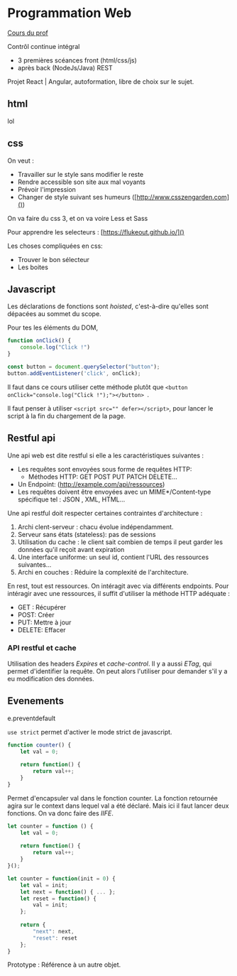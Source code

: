 # Programmation Web

[Cours du prof](http://www.reveillere.fr/M2WEB)

Contrôl continue intégral



* 3 premières scéances front (html/css/js) 
* après back (NodeJs/Java) REST

Projet React | Angular, autoformation, libre de choix sur le sujet.



## html

lol



## css

On veut : 

* Travailler sur le style sans modifier le reste
* Rendre accessible son site aux mal voyants
* Prévoir l'impression
* Changer de style suivant ses humeurs ([http://www.csszengarden.com]())

On va faire du css 3, et on va voire Less et Sass

Pour apprendre les selecteurs : [https://flukeout.github.io/]()

Les choses compliquées en css:

* Trouver le bon sélecteur
* Les boites



## Javascript



Les déclarations de fonctions sont *hoisted*, c'est-à-dire qu'elles sont dépacées au sommet du scope.

Pour tes les éléments du DOM, 

```javascript
function onClick() {
    console.log("Click !")
}

const button = document.querySelector("button");
button.addEventListener('click', onClick);
```

Il faut dans ce cours utiliser cette méthode plutôt que `<button onClick="console.log("Click !");"></button> `.

Il faut penser à utiliser `<script src="" defer></script>`, pour lancer le script à la fin du chargement de la page.



## Restful api

Une api web est dite restful si elle a les caractéristiques suivantes :

* Les requêtes sont envoyées sous forme de requêtes HTTP:
  * Méthodes HTTP: GET POST PUT PATCH DELETE...
* Un Endpoint: (http://example.com/api/ressources) 
* Les requêtes doivent être envoyées avec un MIME*/Content-type spécifique tel : JSON , XML, HTML...



Une api restful doit respecter certaines contraintes d'architecture : 

1. Archi clent-serveur : chacu évolue indépendamment.
2. Serveur sans états (stateless): pas de sessions
3. Utilisation du cache : le client sait combien de temps il peut garder les données qu'il reçoit avant expiration
4. Une interface uniforme: un seul id, contient l'URL des ressources suivantes...
5. Archi en couches : Réduire la complexité de l'architecture.

En rest, tout est ressources. On intéragit avec via différents endpoints. Pour intéragir avec une ressources, il suffit d'utiliser la méthode HTTP adéquate :

- GET : Récupérer
- POST: Créer
- PUT: Mettre à jour
- DELETE: Effacer

### API restful et cache

Utilisation des headers *Expires* et *cache-control*. Il y a aussi *ETag*, qui permet d'identifier la requête. On peut alors l'utiliser pour demander s'il y a eu modification des données.



## Evenements

e.preventdefault



`use strict` permet d'activer le mode strict de javascript.

```javascript
function counter() {
    let val = 0;
    
    return function() {
        return val++;
    }
}
```

Permet d'encapsuler val dans le fonction counter. La fonction retournée agira sur le context dans lequel val a été déclaré. Mais ici il faut lancer deux fonctions. On va donc faire des *IIFE*. 

```javascript
let counter = function () {
    let val = 0;
    
    return function() {
        return val++;
    }
}();
```



```javascript
let counter = function(init = 0) {
    let val = init;
    let next = function() { ... };
    let reset = function() {
        val = init;
    };
    
    return {
        "next": next,
        "reset": reset
    };
}
```

Prototype : Référence à un autre objet.